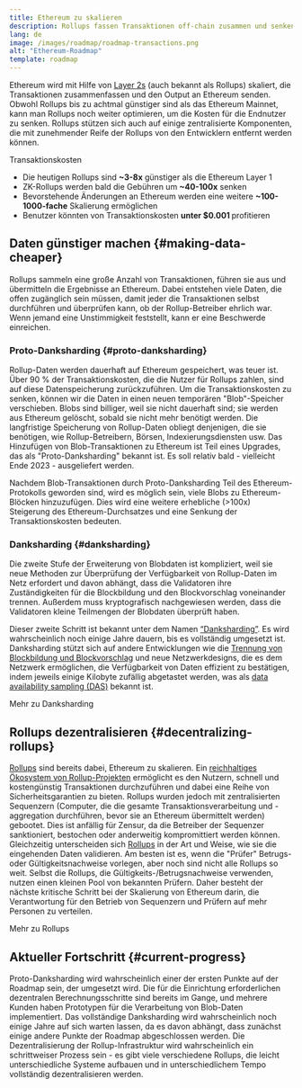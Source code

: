 ```yaml
---
title: Ethereum zu skalieren
description: Rollups fassen Transaktionen off-chain zusammen und senken so die Kosten für den Nutzer. Die Art und Weise, wie Rollups derzeit Daten verwenden, ist jedoch zu teuer und schränkt ein, wie günstig Transaktionen sein können. Proto-Danksharding behebt das.
lang: de
image: /images/roadmap/roadmap-transactions.png
alt: "Ethereum-Roadmap"
template: roadmap
---
```


Ethereum wird mit Hilfe von [Layer 2s](/layer-2/#rollups) (auch bekannt als Rollups) skaliert, die Transaktionen zusammenfassen und den Output an Ethereum senden. Obwohl Rollups bis zu achtmal günstiger sind als das Ethereum Mainnet, kann man Rollups noch weiter optimieren, um die Kosten für die Endnutzer zu senken. Rollups stützen sich auch auf einige zentralisierte Komponenten, die mit zunehmender Reife der Rollups von den Entwicklern entfernt werden können.

<Alert className="mb-8">
<AlertContent>
  <AlertTitle>Transaktionskosten</AlertTitle>
  <ul className="mb-0">
    <li>Die heutigen Rollups sind <strong>~3-8x</strong> günstiger als die Ethereum Layer 1</li>
    <li>ZK-Rollups werden bald die Gebühren um <strong>~40-100x</strong> senken</li>
    <li>Bevorstehende Änderungen an Ethereum werden eine weitere <strong>~100-1000-fache</strong> Skalierung ermöglichen</li>
    <li className="mb-0">Benutzer könnten von Transaktionskosten <strong>unter $0.001 </strong>profitieren</li>
  </ul>
</AlertContent>
</Alert>

## Daten günstiger machen {#making-data-cheaper}

Rollups sammeln eine große Anzahl von Transaktionen, führen sie aus und übermitteln die Ergebnisse an Ethereum. Dabei entstehen viele Daten, die offen zugänglich sein müssen, damit jeder die Transaktionen selbst durchführen und überprüfen kann, ob der Rollup-Betreiber ehrlich war. Wenn jemand eine Unstimmigkeit feststellt, kann er eine Beschwerde einreichen.

### Proto-Danksharding {#proto-danksharding}

Rollup-Daten werden dauerhaft auf Ethereum gespeichert, was teuer ist. Über 90 % der Transaktionskosten, die die Nutzer für Rollups zahlen, sind auf diese Datenspeicherung zurückzuführen. Um die Transaktionskosten zu senken, können wir die Daten in einen neuen temporären "Blob"-Speicher verschieben. Blobs sind billiger, weil sie nicht dauerhaft sind; sie werden aus Ethereum gelöscht, sobald sie nicht mehr benötigt werden. Die langfristige Speicherung von Rollup-Daten obliegt denjenigen, die sie benötigen, wie Rollup-Betreibern, Börsen, Indexierungsdiensten usw. Das Hinzufügen von Blob-Transaktionen zu Ethereum ist Teil eines Upgrades, das als "Proto-Danksharding" bekannt ist. Es soll relativ bald - vielleicht Ende 2023 - ausgeliefert werden.

Nachdem Blob-Transaktionen durch Proto-Danksharding Teil des Ethereum-Protokolls geworden sind, wird es möglich sein, viele Blobs zu Ethereum-Blöcken hinzuzufügen. Dies wird eine weitere erhebliche (>100x) Steigerung des Ethereum-Durchsatzes und eine Senkung der Transaktionskosten bedeuten.

### Danksharding {#danksharding}

Die zweite Stufe der Erweiterung von Blobdaten ist kompliziert, weil sie neue Methoden zur Überprüfung der Verfügbarkeit von Rollup-Daten im Netz erfordert und davon abhängt, dass die Validatoren ihre Zuständigkeiten für die Blockbildung und den Blockvorschlag voneinander trennen. Außerdem muss kryptografisch nachgewiesen werden, dass die Validatoren kleine Teilmengen der Blobdaten überprüft haben.

Dieser zweite Schritt ist bekannt unter dem Namen [“Danksharding”](/roadmap/danksharding/). Es wird wahrscheinlich noch einige Jahre dauern, bis es vollständig umgesetzt ist. Danksharding stützt sich auf andere Entwicklungen wie die [Trennung von Blockbildung und Blockvorschlag](/roadmap/pbs) und neue Netzwerkdesigns, die es dem Netzwerk ermöglichen, die Verfügbarkeit von Daten effizient zu bestätigen, indem jeweils einige Kilobyte zufällig abgetastet werden, was als [data availability sampling (DAS)](/developers/docs/data-availability) bekannt ist.

<ButtonLink variant="outline-color" href="/roadmap/danksharding/">Mehr zu Danksharding</ButtonLink>

## Rollups dezentralisieren {#decentralizing-rollups}

[Rollups](/layer-2) sind bereits dabei, Ethereum zu skalieren. Ein [reichhaltiges Ökosystem von Rollup-Projekten](https://l2beat.com/scaling/tvl) ermöglicht es den Nutzern, schnell und kostengünstig Transaktionen durchzuführen und dabei eine Reihe von Sicherheitsgarantien zu bieten. Rollups wurden jedoch mit zentralisierten Sequenzern (Computer, die die gesamte Transaktionsverarbeitung und -aggregation durchführen, bevor sie an Ethereum übermittelt werden) gebootet. Dies ist anfällig für Zensur, da die Betreiber der Sequenzer sanktioniert, bestochen oder anderweitig kompromittiert werden können. Gleichzeitig unterscheiden sich [Rollups](https://l2beat.com) in der Art und Weise, wie sie die eingehenden Daten validieren. Am besten ist es, wenn die "Prüfer" Betrugs- oder Gültigkeitsnachweise vorlegen, aber noch sind nicht alle Rollups so weit. Selbst die Rollups, die Gültigkeits-/Betrugsnachweise verwenden, nutzen einen kleinen Pool von bekannten Prüfern. Daher besteht der nächste kritische Schritt bei der Skalierung von Ethereum darin, die Verantwortung für den Betrieb von Sequenzern und Prüfern auf mehr Personen zu verteilen.

<ButtonLink variant="outline-color" href="/developers/docs/scaling/">Mehr zu Rollups</ButtonLink>

## Aktueller Fortschritt {#current-progress}

Proto-Danksharding wird wahrscheinlich einer der ersten Punkte auf der Roadmap sein, der umgesetzt wird. Die für die Einrichtung erforderlichen dezentralen Berechnungsschritte sind bereits im Gange, und mehrere Kunden haben Prototypen für die Verarbeitung von Blob-Daten implementiert. Das vollständige Danksharding wird wahrscheinlich noch einige Jahre auf sich warten lassen, da es davon abhängt, dass zunächst einige andere Punkte der Roadmap abgeschlossen werden. Die Dezentralisierung der Rollup-Infrastruktur wird wahrscheinlich ein schrittweiser Prozess sein - es gibt viele verschiedene Rollups, die leicht unterschiedliche Systeme aufbauen und in unterschiedlichem Tempo vollständig dezentralisieren werden.
